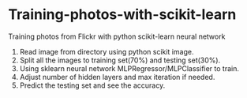 # Training-photos-with-scikit-learn
Training photos from Flickr with python scikit-learn neural network
1. Read image from directory using python scikit image.
2. Split all the images to training set(70%) and testing set(30%).
3. Using sklearn neural network MLPRegressor/MLPClassifier to train.
4. Adjust number of hidden layers and max iteration if needed.
5. Predict the testing set and see the accuracy.
